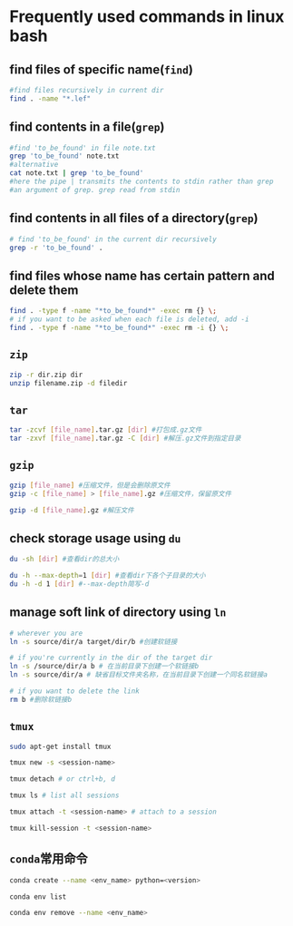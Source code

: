 # Frequently used commands in linux bash

## find files of specific name(`find`)

```bash
#find files recursively in current dir
find . -name "*.lef"
```

## find contents in a file(`grep`)

```bash
#find 'to_be_found' in file note.txt
grep 'to_be_found' note.txt
#alternative
cat note.txt | grep 'to_be_found'
#here the pipe | transmits the contents to stdin rather than grep
#an argument of grep. grep read from stdin 
```

## find contents in all files of a directory(`grep`)

```bash
# find 'to_be_found' in the current dir recursively
grep -r 'to_be_found' .
```

## find files whose name has certain pattern and delete them

```bash 
find . -type f -name "*to_be_found*" -exec rm {} \;
# if you want to be asked when each file is deleted, add -i
find . -type f -name "*to_be_found*" -exec rm -i {} \;
```

## `zip`

```bash
zip -r dir.zip dir
unzip filename.zip -d filedir
```

## `tar`

```bash
tar -zcvf [file_name].tar.gz [dir] #打包成.gz文件
tar -zxvf [file_name].tar.gz -C [dir] #解压.gz文件到指定目录
```

## `gzip`

```bash
gzip [file_name] #压缩文件，但是会删除原文件
gzip -c [file_name] > [file_name].gz #压缩文件，保留原文件

gzip -d [file_name].gz #解压文件
```

## check storage usage using `du`

```bash
du -sh [dir] #查看dir的总大小

du -h --max-depth=1 [dir] #查看dir下各个子目录的大小
du -h -d 1 [dir] #--max-depth简写-d
```

## manage soft link of directory using `ln`

```bash
# wherever you are
ln -s source/dir/a target/dir/b #创建软链接

# if you're currently in the dir of the target dir
ln -s /source/dir/a b # 在当前目录下创建一个软链接b
ln -s source/dir/a # 缺省目标文件夹名称，在当前目录下创建一个同名软链接a

# if you want to delete the link
rm b #删除软链接b
```

## `tmux`

```bash
sudo apt-get install tmux

tmux new -s <session-name>

tmux detach # or ctrl+b, d

tmux ls # list all sessions

tmux attach -t <session-name> # attach to a session

tmux kill-session -t <session-name>
```

## `conda`常用命令

```bash
conda create --name <env_name> python=<version>

conda env list

conda env remove --name <env_name>
```